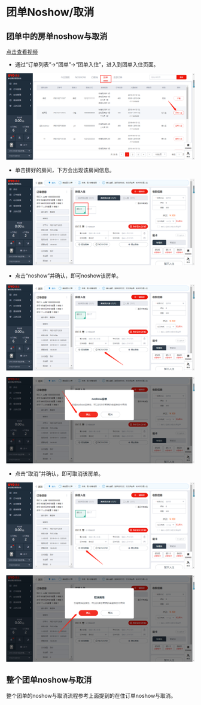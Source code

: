 # 团单Noshow/取消

## 团单中的房单noshow与取消

[点击查看视频](http://crs-pms-vidio.oss-cn-beijing.aliyuncs.com/%E5%A4%9C%E5%AE%A1-%E5%9B%A2%E5%8D%95%E9%83%A8%E5%88%86%E5%8F%96%E6%B6%88%26%E9%83%A8%E5%88%86noshow.mp4)

* 通过“订单列表”→“团单”→“团单入住”，进入到团单入住页面。

![](../../../.gitbook/assets/image%20%28229%29.png)

* 单击排好的房间，下方会出现该房间信息。

![](../../../.gitbook/assets/image%20%28251%29.png)

* 点击“noshow”并确认，即可noshow该房单。

![](../../../.gitbook/assets/image%20%28786%29.png)

![](../../../.gitbook/assets/image%20%2818%29.png)

* 点击“取消”并确认，即可取消该房单。 

![](../../../.gitbook/assets/image%20%2893%29.png)

![](../../../.gitbook/assets/image%20%28577%29.png)

## 整个团单noshow与取消

整个团单的noshow与取消流程参考上面提到的在住订单noshow与取消。

